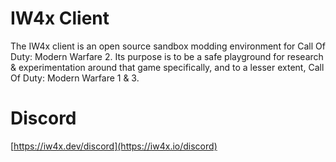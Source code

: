 # IW4x Client 
The IW4x client is an open source sandbox modding environment for Call Of Duty: Modern Warfare 2.
Its purpose is to be a safe playground for research & experimentation around that game specifically, and to a lesser extent, Call Of Duty: Modern Warfare 1 & 3.

# Discord
[https://iw4x.dev/discord](https://iw4x.io/discord)

